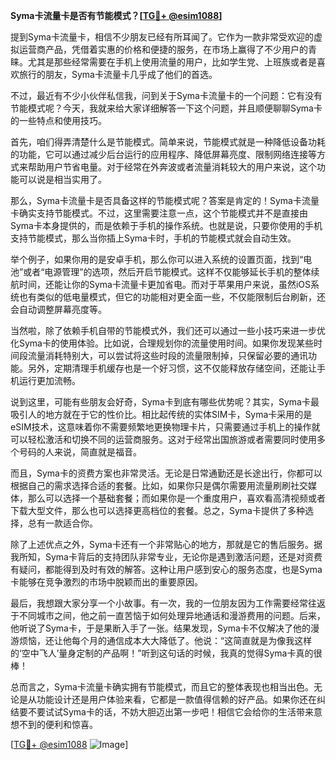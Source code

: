 **Syma卡流量卡是否有节能模式？[[TG💪+ @esim1088](https://t.me/s/esim1088)]**

提到Syma卡流量卡，相信不少朋友已经有所耳闻了。它作为一款非常受欢迎的虚拟运营商产品，凭借着实惠的价格和便捷的服务，在市场上赢得了不少用户的青睐。尤其是那些经常需要在手机上使用流量的用户，比如学生党、上班族或者是喜欢旅行的朋友，Syma卡流量卡几乎成了他们的首选。

不过，最近有不少小伙伴私信我，问到关于Syma卡流量卡的一个问题：它有没有节能模式呢？今天，我就来给大家详细解答一下这个问题，并且顺便聊聊Syma卡的一些特点和使用技巧。

首先，咱们得弄清楚什么是节能模式。简单来说，节能模式就是一种降低设备功耗的功能，它可以通过减少后台运行的应用程序、降低屏幕亮度、限制网络连接等方式来帮助用户节省电量。对于经常在外奔波或者流量消耗较大的用户来说，这个功能可以说是相当实用了。

那么，Syma卡流量卡是否具备这样的节能模式呢？答案是肯定的！Syma卡流量卡确实支持节能模式。不过，这里需要注意一点，这个节能模式并不是直接由Syma卡本身提供的，而是依赖于手机的操作系统。也就是说，只要你使用的手机支持节能模式，那么当你插上Syma卡时，手机的节能模式就会自动生效。

举个例子，如果你用的是安卓手机，那么你可以进入系统的设置页面，找到“电池”或者“电源管理”的选项，然后开启节能模式。这样不仅能够延长手机的整体续航时间，还能让你的Syma卡流量卡更加省电。而对于苹果用户来说，虽然iOS系统也有类似的低电量模式，但它的功能相对更全面一些，不仅能限制后台刷新，还会自动调整屏幕亮度等。

当然啦，除了依赖手机自带的节能模式外，我们还可以通过一些小技巧来进一步优化Syma卡的使用体验。比如说，合理规划你的流量使用时间。如果你发现某些时间段流量消耗特别大，可以尝试将这些时段的流量限制掉，只保留必要的通讯功能。另外，定期清理手机缓存也是一个好习惯，这不仅能释放存储空间，还能让手机运行更加流畅。

说到这里，可能有些朋友会好奇，Syma卡到底有哪些优势呢？其实，Syma卡最吸引人的地方就在于它的性价比。相比起传统的实体SIM卡，Syma卡采用的是eSIM技术，这意味着你不需要频繁地更换物理卡片，只需要通过手机上的操作就可以轻松激活和切换不同的运营商服务。这对于经常出国旅游或者需要同时使用多个号码的人来说，简直就是福音。

而且，Syma卡的资费方案也非常灵活。无论是日常通勤还是长途出行，你都可以根据自己的需求选择合适的套餐。比如，如果你只是偶尔需要用流量刷刷社交媒体，那么可以选择一个基础套餐；而如果你是一个重度用户，喜欢看高清视频或者下载大型文件，那么也可以选择更高档位的套餐。总之，Syma卡提供了多种选择，总有一款适合你。

除了上述优点之外，Syma卡还有一个非常贴心的地方，那就是它的售后服务。据我所知，Syma卡背后的支持团队非常专业，无论你是遇到激活问题，还是对资费有疑问，都能得到及时有效的解答。这种让用户感到安心的服务态度，也是Syma卡能够在竞争激烈的市场中脱颖而出的重要原因。

最后，我想跟大家分享一个小故事。有一次，我的一位朋友因为工作需要经常往返于不同城市之间，他之前一直苦恼于如何处理异地通话和漫游费用的问题。后来，他听说了Syma卡，于是果断入手了一张。结果发现，Syma卡不仅解决了他的漫游烦恼，还让他每个月的通信成本大大降低了。他说：“这简直就是为像我这样的‘空中飞人’量身定制的产品啊！”听到这句话的时候，我真的觉得Syma卡真的很棒！

总而言之，Syma卡流量卡确实拥有节能模式，而且它的整体表现也相当出色。无论是从功能设计还是用户体验来看，它都是一款值得信赖的好产品。如果你还在纠结要不要试试Syma卡的话，不妨大胆迈出第一步吧！相信它会给你的生活带来意想不到的便利和惊喜。

[[TG💪+ @esim1088](https://t.me/s/esim1088) ![Image](https://i.postimg.cc/4NQfJmqS/Snipaste-2025-05-13-00-14-12.png)]